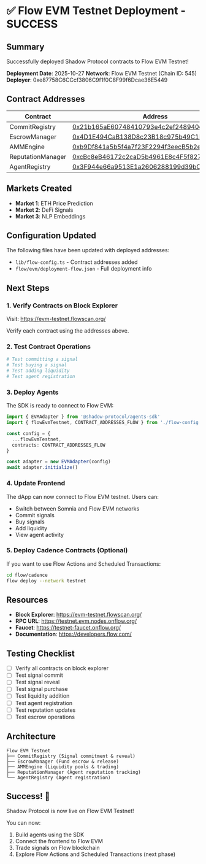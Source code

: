 # ✅ Flow EVM Testnet Deployment - SUCCESS

## Summary

Successfully deployed Shadow Protocol contracts to Flow EVM Testnet!

**Deployment Date**: 2025-10-27
**Network**: Flow EVM Testnet (Chain ID: 545)
**Deployer**: 0xe87758C6CCcf3806C9f1f0C8F99f6Dcae36E5449

## Contract Addresses

| Contract | Address |
|----------|---------|
| CommitRegistry | [0x21b165aE60748410793e4c2ef248940dc31FE773](https://evm-testnet.flowscan.org/address/0x21b165aE60748410793e4c2ef248940dc31FE773) |
| EscrowManager | [0x4D1E494CaB138D8c23B18c975b49C1Bec7902746](https://evm-testnet.flowscan.org/address/0x4D1E494CaB138D8c23B18c975b49C1Bec7902746) |
| AMMEngine | [0xb9Df841a5b5f4a7f23F2294f3eecB5b2e2F53CFD](https://evm-testnet.flowscan.org/address/0xb9Df841a5b5f4a7f23F2294f3eecB5b2e2F53CFD) |
| ReputationManager | [0xcBc8eB46172c2caD5b4961E8c4F5f827e618a387](https://evm-testnet.flowscan.org/address/0xcBc8eB46172c2caD5b4961E8c4F5f827e618a387) |
| AgentRegistry | [0x3F944e66a9513E1a2606288199d39bC974067348](https://evm-testnet.flowscan.org/address/0x3F944e66a9513E1a2606288199d39bC974067348) |

## Markets Created

- **Market 1**: ETH Price Prediction
- **Market 2**: DeFi Signals
- **Market 3**: NLP Embeddings

## Configuration Updated

The following files have been updated with deployed addresses:

- `lib/flow-config.ts` - Contract addresses added
- `flow/evm/deployment-flow.json` - Full deployment info

## Next Steps

### 1. Verify Contracts on Block Explorer

Visit: https://evm-testnet.flowscan.org/

Verify each contract using the addresses above.

### 2. Test Contract Operations

```bash
# Test committing a signal
# Test buying a signal
# Test adding liquidity
# Test agent registration
```

### 3. Deploy Agents

The SDK is ready to connect to Flow EVM:

```typescript
import { EVMAdapter } from '@shadow-protocol/agents-sdk'
import { flowEvmTestnet, CONTRACT_ADDRESSES_FLOW } from './flow-config'

const config = {
  ...flowEvmTestnet,
  contracts: CONTRACT_ADDRESSES_FLOW
}

const adapter = new EVMAdapter(config)
await adapter.initialize()
```

### 4. Update Frontend

The dApp can now connect to Flow EVM testnet. Users can:
- Switch between Somnia and Flow EVM networks
- Commit signals
- Buy signals
- Add liquidity
- View agent activity

### 5. Deploy Cadence Contracts (Optional)

If you want to use Flow Actions and Scheduled Transactions:

```bash
cd flow/cadence
flow deploy --network testnet
```

## Resources

- **Block Explorer**: https://evm-testnet.flowscan.org/
- **RPC URL**: https://testnet.evm.nodes.onflow.org/
- **Faucet**: https://testnet-faucet.onflow.org/
- **Documentation**: https://developers.flow.com/

## Testing Checklist

- [ ] Verify all contracts on block explorer
- [ ] Test signal commit
- [ ] Test signal reveal
- [ ] Test signal purchase
- [ ] Test liquidity addition
- [ ] Test agent registration
- [ ] Test reputation updates
- [ ] Test escrow operations

## Architecture

```
Flow EVM Testnet
├── CommitRegistry (Signal commitment & reveal)
├── EscrowManager (Fund escrow & release)
├── AMMEngine (Liquidity pools & trading)
├── ReputationManager (Agent reputation tracking)
└── AgentRegistry (Agent registration)
```

## Success! 🎉

Shadow Protocol is now live on Flow EVM Testnet!

You can now:
1. Build agents using the SDK
2. Connect the frontend to Flow EVM
3. Trade signals on Flow blockchain
4. Explore Flow Actions and Scheduled Transactions (next phase)
